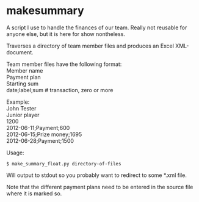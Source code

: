 makesummary
===========

A script I use to handle the finances of our team. Really not reusable for anyone else, but it is here for show nontheless.

Traverses a directory of team member files and produces an Excel XML-document.

Team member files have the following format:  
    Member name  
    Payment plan  
    Starting sum  
    date;label;sum         # transaction, zero or more  

Example:  
    John Tester  
    Junior player  
    1200  
    2012-06-11;Payment;600  
    2012-06-15;Prize money;1695  
    2012-06-28;Payment;1500  

Usage:

    $ make_summary_float.py directory-of-files

Will output to stdout so you probably want to redirect to some *.xml file.

Note that the different payment plans need to be entered in the source file where it is marked so.
